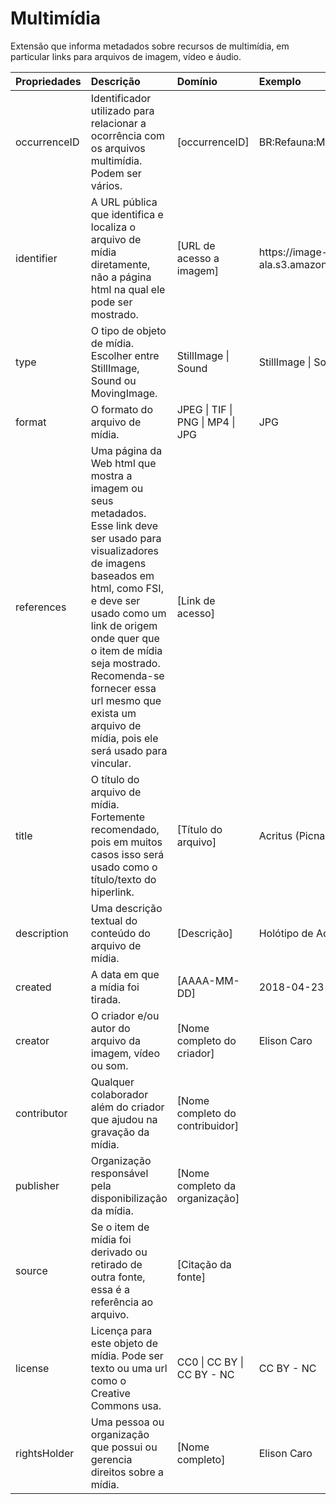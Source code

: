 # Multimídia

Extensão que informa metadados sobre recursos de multimídia, em particular links para arquivos de imagem, vídeo e áudio.

<table>
 <thead>
  <tr>
   <th style="text-align:left;"> Propriedades </th>
   <th style="text-align:left;"> Descrição </th>
   <th style="text-align:left;"> Domínio </th>
   <th style="text-align:left;"> Exemplo </th>
   <th style="text-align:left;"> Link </th>
  </tr>
 </thead>
<tbody>
  <tr>
   <td style="text-align:left;"> occurrenceID </td>
   <td style="text-align:left;"> Identificador utilizado para relacionar a ocorrência com os arquivos multimídia. Podem ser vários. </td>
   <td style="text-align:left;"> [occurrenceID] </td>
   <td style="text-align:left;"> BR:Refauna:MNHN:Coleoptera:00067 </td>
   <td style="text-align:left;"> 
 </td>
  </tr>
  <tr>
   <td style="text-align:left;"> identifier </td>
   <td style="text-align:left;"> A URL pública que identifica e localiza o arquivo de mídia diretamente, não a página html na qual ele pode ser mostrado. </td>
   <td style="text-align:left;"> [URL de acesso a imagem] </td>
   <td style="text-align:left;"> https://image-server-ala.s3.amazonaws.com/Refauna/type_Coleoptera_Histeridae/type_Histeridae_Acritus%20acinus/type_Histeridae_Acritus%20acinus_05.tif </td>
   <td style="text-align:left;"> http://purl.org/dc/terms/identifier </td>
  </tr>
  <tr>
   <td style="text-align:left;"> type </td>
   <td style="text-align:left;"> O tipo de objeto de mídia. Escolher entre StillImage, Sound ou MovingImage. </td>
   <td style="text-align:left;"> StillImage | Sound </td>
   <td style="text-align:left;"> StillImage | Sound </td>
   <td style="text-align:left;"> http://purl.org/dc/terms/type </td>
  </tr>
  <tr>
   <td style="text-align:left;"> format </td>
   <td style="text-align:left;"> O formato do arquivo de mídia. </td>
   <td style="text-align:left;"> JPEG | TIF | PNG | MP4 | JPG </td>
   <td style="text-align:left;"> JPG </td>
   <td style="text-align:left;"> http://purl.org/dc/terms/format </td>
  </tr>
  <tr>
   <td style="text-align:left;"> references </td>
   <td style="text-align:left;"> Uma página da Web html que mostra a imagem ou seus metadados. Esse link deve ser usado para visualizadores de imagens baseados em html, como FSI, e deve ser usado como um link de origem onde quer que o item de mídia seja mostrado. Recomenda-se fornecer essa url mesmo que exista um arquivo de mídia, pois ele será usado para vincular. </td>
   <td style="text-align:left;"> [Link de acesso] </td>
   <td style="text-align:left;"> 
 </td>
   <td style="text-align:left;"> http://purl.org/dc/terms/references </td>
  </tr>
  <tr>
   <td style="text-align:left;"> title </td>
   <td style="text-align:left;"> O título do arquivo de mídia. Fortemente recomendado, pois em muitos casos isso será usado como o título/texto do hiperlink. </td>
   <td style="text-align:left;"> [Título do arquivo] </td>
   <td style="text-align:left;"> Acritus (Picnacritus) acinus Marseul, 1863 </td>
   <td style="text-align:left;"> http://purl.org/dc/terms/title </td>
  </tr>
  <tr>
   <td style="text-align:left;"> description </td>
   <td style="text-align:left;"> Uma descrição textual do conteúdo do arquivo de mídia. </td>
   <td style="text-align:left;"> [Descrição] </td>
   <td style="text-align:left;"> Holótipo de Acritus acinus fotografado do Museu de História Natural de Chicago, EUA. </td>
   <td style="text-align:left;"> http://purl.org/dc/terms/description </td>
  </tr>
  <tr>
   <td style="text-align:left;"> created </td>
   <td style="text-align:left;"> A data em que a mídia foi tirada. </td>
   <td style="text-align:left;"> [AAAA-MM-DD] </td>
   <td style="text-align:left;"> 2018-04-23 </td>
   <td style="text-align:left;"> http://purl.org/dc/terms/created </td>
  </tr>
  <tr>
   <td style="text-align:left;"> creator </td>
   <td style="text-align:left;"> O criador e/ou autor do arquivo da imagem, vídeo ou som. </td>
   <td style="text-align:left;"> [Nome completo do criador] </td>
   <td style="text-align:left;"> Elison Caro </td>
   <td style="text-align:left;"> http://purl.org/dc/terms/creator </td>
  </tr>
  <tr>
   <td style="text-align:left;"> contributor </td>
   <td style="text-align:left;"> Qualquer colaborador além do criador que ajudou na gravação da mídia. </td>
   <td style="text-align:left;"> [Nome completo do contribuidor] </td>
   <td style="text-align:left;"> 
 </td>
   <td style="text-align:left;"> http://purl.org/dc/terms/contributor </td>
  </tr>
  <tr>
   <td style="text-align:left;"> publisher </td>
   <td style="text-align:left;"> Organização responsável pela disponibilização da mídia. </td>
   <td style="text-align:left;"> [Nome completo da organização] </td>
   <td style="text-align:left;"> 
 </td>
   <td style="text-align:left;"> http://purl.org/dc/terms/publisher </td>
  </tr>
  <tr>
   <td style="text-align:left;"> source </td>
   <td style="text-align:left;"> Se o item de mídia foi derivado ou retirado de outra fonte, essa é a referência ao arquivo. </td>
   <td style="text-align:left;"> [Citação da fonte] </td>
   <td style="text-align:left;"> 
 </td>
   <td style="text-align:left;"> http://purl.org/dc/terms/source </td>
  </tr>
  <tr>
   <td style="text-align:left;"> license </td>
   <td style="text-align:left;"> Licença para este objeto de mídia. Pode ser texto ou uma url como o Creative Commons usa. </td>
   <td style="text-align:left;"> CC0 | CC BY | CC BY - NC </td>
   <td style="text-align:left;"> CC BY - NC </td>
   <td style="text-align:left;"> http://purl.org/dc/terms/license </td>
  </tr>
  <tr>
   <td style="text-align:left;"> rightsHolder </td>
   <td style="text-align:left;"> Uma pessoa ou organização que possui ou gerencia direitos sobre a mídia. </td>
   <td style="text-align:left;"> [Nome completo] </td>
   <td style="text-align:left;"> Elison Caro </td>
   <td style="text-align:left;"> http://purl.org/dc/terms/rightsHolder </td>
  </tr>
</tbody>
</table>
